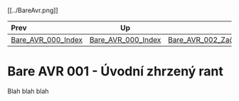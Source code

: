 [[../BareAvr.png]]

| Prev | Up | Next |
| :--- | :---: | ---: |
| [Bare_AVR_000_Index](../) | [Bare_AVR_000_Index](../) | [Bare_AVR_002_Začínám](../Bare_AVR_002_Začínám) |

# Bare AVR 001 - Úvodní zhrzený rant

Blah blah blah
